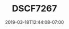 ---
title: DSCF7267
date: 2019-03-18T12:44:08-07:00
draft: false
location: Oregon coast
img_url: https://d17enza3bfujl8.cloudfront.net/DSCF7267.jpg
original_fn: ""
tags:
- Oregon coast
- on-the-road
- sunsets

---
